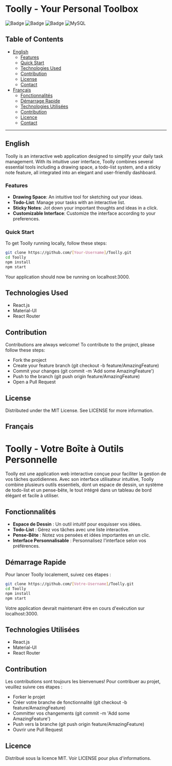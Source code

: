 # Toolly - Your Personal Toolbox

![Badge](https://img.shields.io/badge/version-1.0.0-blue.svg) ![Badge](https://img.shields.io/badge/status-in%20development-orange.svg) ![Badge](https://img.shields.io/badge/license-MIT-green.svg) ![MySQL](https://img.shields.io/badge/MySQL-Database-blue)

## Table of Contents

- [English](#english)
  - [Features](#features)
  - [Quick Start](#quick-start)
  - [Technologies Used](#technologies-used)
  - [Contribution](#contribution)
  - [License](#license)
  - [Contact](#contact)
- [Français](#français)
  - [Fonctionnalités](#fonctionnalités)
  - [Démarrage Rapide](#démarrage-rapide)
  - [Technologies Utilisées](#technologies-utilisées)
  - [Contribution](#contribution-1)
  - [Licence](#licence)
  - [Contact](#contact-1)

---

## English

Toolly is an interactive web application designed to simplify your daily task management. With its intuitive user interface, Toolly combines several essential tools including a drawing space, a todo-list system, and a sticky note feature, all integrated into an elegant and user-friendly dashboard.

### Features

- **Drawing Space**: An intuitive tool for sketching out your ideas.
- **Todo-List**: Manage your tasks with an interactive list.
- **Sticky Notes**: Jot down your important thoughts and ideas in a click.
- **Customizable Interface**: Customize the interface according to your preferences.

### Quick Start

To get Toolly running locally, follow these steps:

```bash
git clone https://github.com/[Your-Username]/Toolly.git
cd Toolly
npm install
npm start
```

Your application should now be running on localhost:3000.

## Technologies Used

- React.js
- Material-UI
- React Router

## Contribution

Contributions are always welcome! To contribute to the project, please follow these steps:

- Fork the project
- Create your feature branch (git checkout -b feature/AmazingFeature)
- Commit your changes (git commit -m 'Add some AmazingFeature')
- Push to the branch (git push origin feature/AmazingFeature)
- Open a Pull Request

## License

Distributed under the MIT License. See LICENSE for more information.

## Français

# Toolly - Votre Boîte à Outils Personnelle

Toolly est une application web interactive conçue pour faciliter la gestion de vos tâches quotidiennes. Avec son interface utilisateur intuitive, Toolly combine plusieurs outils essentiels, dont un espace de dessin, un système de todo-list et un pense-bête, le tout intégré dans un tableau de bord élégant et facile à utiliser.

## Fonctionnalités

- **Espace de Dessin** : Un outil intuitif pour esquisser vos idées.
- **Todo-List** : Gérez vos tâches avec une liste interactive.
- **Pense-Bête** : Notez vos pensées et idées importantes en un clic.
- **Interface Personnalisable** : Personnalisez l'interface selon vos préférences.

## Démarrage Rapide

Pour lancer Toolly localement, suivez ces étapes :

```bash
git clone https://github.com/[Votre-Username]/Toolly.git
cd Toolly
npm install
npm start
```

Votre application devrait maintenant être en cours d'exécution sur localhost:3000.

## Technologies Utilisées

- React.js
- Material-UI
- React Router

## Contribution

Les contributions sont toujours les bienvenues! Pour contribuer au projet, veuillez suivre ces étapes :

- Forker le projet
- Créer votre branche de fonctionnalité (git checkout -b feature/AmazingFeature)
- Committer vos changements (git commit -m 'Add some AmazingFeature')
- Push vers la branche (git push origin feature/AmazingFeature)
- Ouvrir une Pull Request

## Licence

Distribué sous la licence MIT. Voir LICENSE pour plus d'informations.
